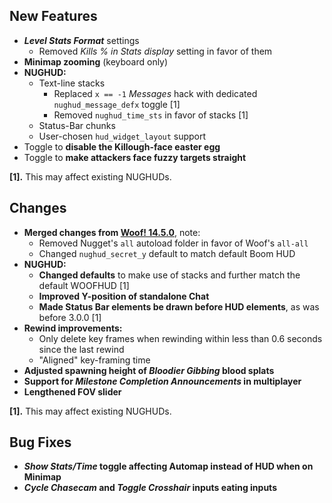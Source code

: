 ## New Features

- **_Level Stats Format_** settings
  - Removed _Kills % in Stats display_ setting in favor of them
- **Minimap zooming** (keyboard only)
- **NUGHUD:**
  - Text-line stacks
    - Replaced `x == -1` _Messages_ hack with dedicated `nughud_message_defx` toggle [1]
    - Removed `nughud_time_sts` in favor of stacks [1]
  - Status-Bar chunks
  - User-chosen `hud_widget_layout` support
- Toggle to **disable the Killough-face easter egg**
- Toggle to **make attackers face fuzzy targets straight**

**[1].** This may affect existing NUGHUDs.

## Changes

- **Merged changes from [Woof! 14.5.0](https://github.com/fabiangreffrath/woof/releases/tag/woof_14.5.0)**, note:
  - Removed Nugget's `all` autoload folder in favor of Woof's `all-all`
  - Changed `nughud_secret_y` default to match default Boom HUD
- **NUGHUD:**
  - **Changed defaults** to make use of stacks and further match the default WOOFHUD [1]
  - **Improved Y-position of standalone Chat**
  - **Made Status Bar elements be drawn before HUD elements**, as was before 3.0.0 [1]
- **Rewind improvements:**
  - Only delete key frames when rewinding within less than 0.6 seconds since the last rewind
  - "Aligned" key-framing time
- **Adjusted spawning height of _Bloodier Gibbing_ blood splats**
- **Support for _Milestone Completion Announcements_ in multiplayer**
- **Lengthened FOV slider**

**[1].** This may affect existing NUGHUDs.

## Bug Fixes

- **_Show Stats/Time_ toggle affecting Automap instead of HUD when on Minimap**
- **_Cycle Chasecam_ and _Toggle Crosshair_ inputs eating inputs**
